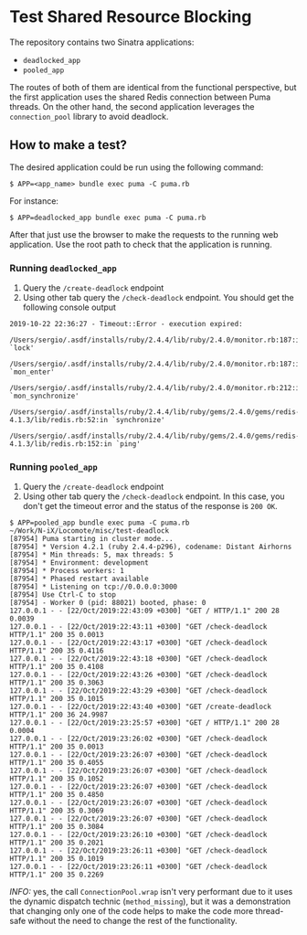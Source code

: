 # Test Shared Resource Blocking

The repository contains two Sinatra applications:

- `deadlocked_app`
- `pooled_app`

The routes of both of them are identical from the functional perspective, but
the first application uses the shared Redis connection between Puma threads. On
the other hand, the second application leverages the `connection_pool` library
to avoid deadlock.

## How to make a test?

The desired application could be run using the following command:

```
$ APP=<app_name> bundle exec puma -C puma.rb
```

For instance:

```
$ APP=deadlocked_app bundle exec puma -C puma.rb
```

After that just use the browser to make the requests to the running web
application. Use the root path to check that the application is running.

### Running `deadlocked_app`

1. Query the `/create-deadlock` endpoint
2. Using other tab query the `/check-deadlock` endpoint. You should get the following console output
```
2019-10-22 22:36:27 - Timeout::Error - execution expired:
        /Users/sergio/.asdf/installs/ruby/2.4.4/lib/ruby/2.4.0/monitor.rb:187:in `lock'
        /Users/sergio/.asdf/installs/ruby/2.4.4/lib/ruby/2.4.0/monitor.rb:187:in `mon_enter'
        /Users/sergio/.asdf/installs/ruby/2.4.4/lib/ruby/2.4.0/monitor.rb:212:in `mon_synchronize'
        /Users/sergio/.asdf/installs/ruby/2.4.4/lib/ruby/gems/2.4.0/gems/redis-4.1.3/lib/redis.rb:52:in `synchronize'
        /Users/sergio/.asdf/installs/ruby/2.4.4/lib/ruby/gems/2.4.0/gems/redis-4.1.3/lib/redis.rb:152:in `ping'
```

### Running `pooled_app`

1. Query the `/create-deadlock` endpoint
2. Using other tab query the `/check-deadlock` endpoint. In this case, you don't get the timeout error and the status of the response is `200 OK`.
```
$ APP=pooled_app bundle exec puma -C puma.rb                                                                                                                                                                                 ~/Work/N-iX/Locomote/misc/test-deadlock
[87954] Puma starting in cluster mode...
[87954] * Version 4.2.1 (ruby 2.4.4-p296), codename: Distant Airhorns
[87954] * Min threads: 5, max threads: 5
[87954] * Environment: development
[87954] * Process workers: 1
[87954] * Phased restart available
[87954] * Listening on tcp://0.0.0.0:3000
[87954] Use Ctrl-C to stop
[87954] - Worker 0 (pid: 88021) booted, phase: 0
127.0.0.1 - - [22/Oct/2019:22:43:09 +0300] "GET / HTTP/1.1" 200 28 0.0039
127.0.0.1 - - [22/Oct/2019:22:43:11 +0300] "GET /check-deadlock HTTP/1.1" 200 35 0.0013
127.0.0.1 - - [22/Oct/2019:22:43:17 +0300] "GET /check-deadlock HTTP/1.1" 200 35 0.4116
127.0.0.1 - - [22/Oct/2019:22:43:18 +0300] "GET /check-deadlock HTTP/1.1" 200 35 0.4108
127.0.0.1 - - [22/Oct/2019:22:43:26 +0300] "GET /check-deadlock HTTP/1.1" 200 35 0.3063
127.0.0.1 - - [22/Oct/2019:22:43:29 +0300] "GET /check-deadlock HTTP/1.1" 200 35 0.1015
127.0.0.1 - - [22/Oct/2019:22:43:40 +0300] "GET /create-deadlock HTTP/1.1" 200 36 24.9987
127.0.0.1 - - [22/Oct/2019:23:25:57 +0300] "GET / HTTP/1.1" 200 28 0.0004
127.0.0.1 - - [22/Oct/2019:23:26:02 +0300] "GET /check-deadlock HTTP/1.1" 200 35 0.0013
127.0.0.1 - - [22/Oct/2019:23:26:07 +0300] "GET /check-deadlock HTTP/1.1" 200 35 0.4055
127.0.0.1 - - [22/Oct/2019:23:26:07 +0300] "GET /check-deadlock HTTP/1.1" 200 35 0.1052
127.0.0.1 - - [22/Oct/2019:23:26:07 +0300] "GET /check-deadlock HTTP/1.1" 200 35 0.4850
127.0.0.1 - - [22/Oct/2019:23:26:07 +0300] "GET /check-deadlock HTTP/1.1" 200 35 0.3069
127.0.0.1 - - [22/Oct/2019:23:26:07 +0300] "GET /check-deadlock HTTP/1.1" 200 35 0.3084
127.0.0.1 - - [22/Oct/2019:23:26:10 +0300] "GET /check-deadlock HTTP/1.1" 200 35 0.2021
127.0.0.1 - - [22/Oct/2019:23:26:11 +0300] "GET /check-deadlock HTTP/1.1" 200 35 0.1019
127.0.0.1 - - [22/Oct/2019:23:26:11 +0300] "GET /check-deadlock HTTP/1.1" 200 35 0.2269
```

_INFO:_ yes, the call `ConnectionPool.wrap` isn't very performant due to it
uses the dynamic dispatch technic (`method_missing`), but it was a demonstration
that changing only one of the code helps to make the code more thread-safe
without the need to change the rest of the functionality.
